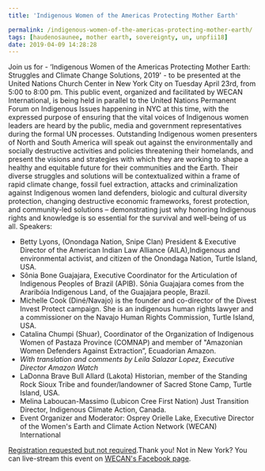 ```yaml
---
title: 'Indigenous Women of the Americas Protecting Mother Earth'

permalink: /indigenous-women-of-the-americas-protecting-mother-earth/
tags: [haudenosaunee, mother earth, sovereignty, un, unpfii18]
date: 2019-04-09 14:28:28
---
```

Join us for - ‘Indigenous Women of the Americas Protecting Mother Earth: Struggles and Climate Change Solutions, 2019' - to be presented at the United Nations Church Center in New York City on Tuesday April 23rd, from 5:00 to 8:00 pm. This public event, organized and facilitated by WECAN International, is being held in parallel to the United Nations Permanent Forum on Indigenous Issues happening in NYC at this time, with the expressed purpose of ensuring that the vital voices of Indigenous women leaders are heard by the public, media and government representatives during the formal UN processes. Outstanding Indigenous women presenters of North and South America will speak out against the environmentally and socially destructive activities and policies threatening their homelands, and present the visions and strategies with which they are working to shape a healthy and equitable future for their communities and the Earth. Their diverse struggles and solutions will be contextualized within a frame of rapid climate change, fossil fuel extraction, attacks and criminalization against Indigenous women land defenders, biologic and cultural diversity protection, changing destructive economic frameworks, forest protection, and community-led solutions – demonstrating just why honoring Indigenous rights and knowledge is so essential for the survival and well-being of us all. Speakers:

*   Betty Lyons, (Onondaga Nation, Snipe Clan) President & Executive Director of the American Indian Law Alliance (AILA),Indigenous and environmental activist, and citizen of the Onondaga Nation, Turtle Island, USA.
*   Sônia Bone Guajajara, Executive Coordinator for the Articulation of Indigenous Peoples of Brazil (APIB). Sônia Guajajara comes from the Araribóia Indigenous Land, of the Guajajara people, Brazil.
*   Michelle Cook (Diné/Navajo) is the founder and co-director of the Divest Invest Protect campaign. She is an indigenous human rights lawyer and a commissioner on the Navajo Human Rights Commission, Turtle Island, USA.
*   Catalina Chumpi (Shuar), Coordinator of the Organization of Indigenous Women of Pastaza Province (COMNAP) and member of "Amazonian Women Defenders Against Extraction”, Ecuadorian Amazon.
* _With translation and comments by Leila Salazar Lopez, Executive Director Amazon Watch_
*   LaDonna Brave Bull Allard (Lakota) Historian, member of the Standing Rock Sioux Tribe and founder/landowner of Sacred Stone Camp, Turtle Island, USA.
*   Melina Laboucan-Massimo (Lubicon Cree First Nation) Just Transition Director, Indigenous Climate Action, Canada.
*   Event Organizer and Moderator: Osprey Orielle Lake, Executive Director of the Women's Earth and Climate Action Network (WECAN) International

[Registration requested but not required](https://www.eventbrite.com/e/indigenous-women-of-the-americas-protecting-mother-earth-2019-tickets-58654344724).Thank you! Not in New York? You can live-stream this event on [WECAN's Facebook page](https://www.facebook.com/WECAN.Intl/).
